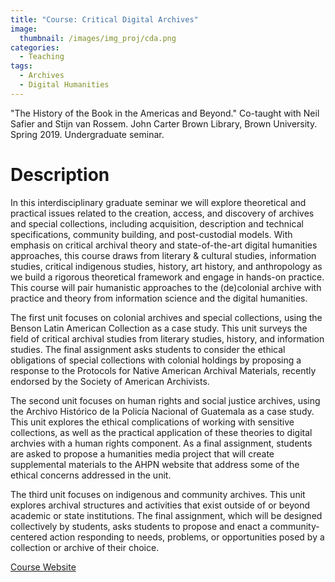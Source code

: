 ```yaml
---
title: "Course: Critical Digital Archives"
image: 
  thumbnail: /images/img_proj/cda.png
categories:
  - Teaching
tags:
  - Archives
  - Digital Humanities
---
```


"The History of the Book in the Americas and Beyond." Co-taught with Neil Safier and Stijn van Rossem. John Carter Brown Library, Brown University. Spring 2019. Undergraduate seminar. 

# Description

In this interdisciplinary graduate seminar we will explore theoretical and practical issues related to the creation, access, and discovery of archives and special collections, including acquisition, description and technical specifications, community building, and post-custodial models. With emphasis on critical archival theory and state-of-the-art digital humanities approaches, this course draws from literary & cultural studies, information studies, critical indigenous studies, history, art history, and anthropology as we build a rigorous theoretical framework and engage in hands-on practice. This course will pair humanistic approaches to the (de)colonial archive with practice and theory from information science and the digital humanities.

The first unit focuses on colonial archives and special collections, using the Benson Latin American Collection as a case study. This unit surveys the field of critical archival studies from literary studies, history, and information studies. The final assignment asks students to consider the ethical obligations of special collections with colonial holdings by proposing a response to the Protocols for Native American Archival Materials, recently endorsed by the Society of American Archivists.

The second unit focuses on human rights and social justice archives, using the Archivo Histórico de la Policía Nacional of Guatemala as a case study. This unit explores the ethical complications of working with sensitive collections, as well as the practical application of these theories to digital archvies with a human rights component. As a final assignment, students are asked to propose a humanities media project that will create supplemental materials to the AHPN website that address some of the ethical concerns addressed in the unit.

The third unit focuses on indigenous and community archives. This unit explores archival structures and activities that exist outside of or beyond academic or state institutions. The final assignment, which will be designed collectively by students, asks students to propose and enact a community-centered action responding to needs, problems, or opportunities posed by a collection or archive of their choice.

[Course Website](http://www.halperta.com/criticalarchives/)